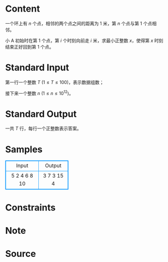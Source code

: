 
# Content

一个环上有 $n$ 个点，相邻的两个点之间的距离为 $1$ 米，第 $n$ 个点与第 $1$ 个点相邻。

小 A 初始时在第 $1$ 个点，第 $i$ 个时刻向前走 $i$ 米，求最小正整数 $x$，使得第 $x$ 时刻结束正好回到第 $1$ 个点。

# Standard Input

第一行一个整数 $T$  $(1\leq T\leq 100)$，表示数据组数；

接下来一个整数 $n$  $(1\leq n\leq 10^{12})$。

# Standard Output

一共 $T$ 行，每行一个正整数表示答案。

# Samples

<style>
        table,table tr th, table tr td { border:1px solid #0094ff; }
        table { width: 200px; min-height: 25px; line-height: 25px; text-align: center; border-collapse: collapse;}   
    </style>
<table>
	<tr>
		<td>Input</td>
		<td>Output</td>
	</tr>
<tr><td>5
2
4
6
8
10</td><td>3
7
3
15
4</td></tr></table>


# Constraints



# Note



# Source


